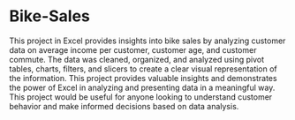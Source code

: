 # Bike-Sales
This project in Excel provides insights into bike sales by analyzing customer data on average income per customer, customer age, and customer commute. The data was cleaned, organized, and analyzed using pivot tables, charts, filters, and slicers to create a clear visual representation of the information. This project provides valuable insights and demonstrates the power of Excel in analyzing and presenting  data in a meaningful way. This project would be useful for anyone looking to understand customer behavior and make informed decisions based on data analysis.
